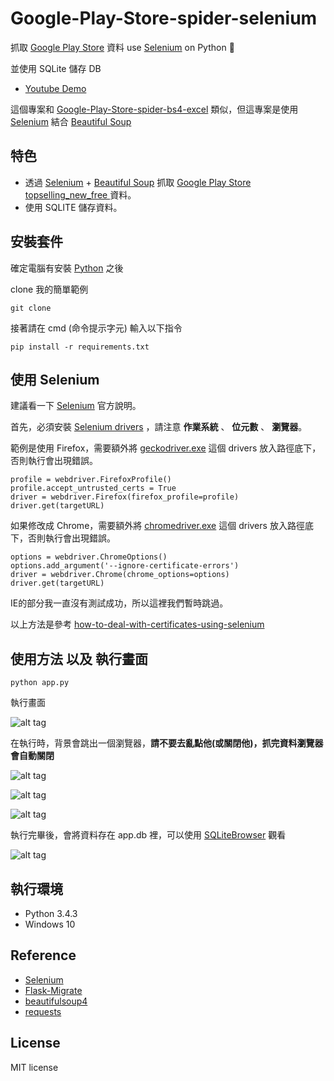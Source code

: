 # Google-Play-Store-spider-selenium
抓取 [Google Play Store](https://play.google.com/store/apps/top) 資料 use [Selenium](http://selenium-python.readthedocs.io/index.html) on Python 📝

並使用 SQLite 儲存 DB

* [Youtube Demo]()

這個專案和 [Google-Play-Store-spider-bs4-excel](https://github.com/twtrubiks/Google-Play-Store-spider-bs4-excel) 類似，但這專案是使用  [Selenium](http://selenium-python.readthedocs.io/index.html) 結合  [Beautiful Soup](https://www.crummy.com/software/BeautifulSoup/bs4/doc/)

## 特色
* 透過 [Selenium](http://selenium-python.readthedocs.io/index.html) + [Beautiful Soup](https://www.crummy.com/software/BeautifulSoup/bs4/doc/) 抓取  [Google Play Store topselling_new_free ](https://play.google.com/store/apps/category/BOOKS_AND_REFERENCE/collection/topselling_new_free)資料。
* 使用 SQLITE 儲存資料。



## 安裝套件
確定電腦有安裝 [Python](https://www.python.org/) 之後

clone 我的簡單範例

```
git clone
```

接著請在  cmd (命令提示字元) 輸入以下指令
```
pip install -r requirements.txt
```

## 使用 Selenium
建議看一下 [Selenium](http://selenium-python.readthedocs.io/index.html) 官方說明。

首先，必須安裝 [Selenium drivers](http://selenium-python.readthedocs.io/installation.html#drivers) ，請注意 <b>作業系統</b> 、 <b>位元數</b> 、 <b>瀏覽器</b>。

範例是使用 Firefox，需要額外將 [geckodriver.exe]() 這個 drivers 放入路徑底下，否則執行會出現錯誤。

```
profile = webdriver.FirefoxProfile()
profile.accept_untrusted_certs = True
driver = webdriver.Firefox(firefox_profile=profile)
driver.get(targetURL)
```

如果修改成 Chrome，需要額外將 [chromedriver.exe]() 這個 drivers 放入路徑底下，否則執行會出現錯誤。

```
options = webdriver.ChromeOptions()
options.add_argument('--ignore-certificate-errors')
driver = webdriver.Chrome(chrome_options=options)
driver.get(targetURL)
```

IE的部分我一直沒有測試成功，所以這裡我們暫時跳過。

以上方法是參考  [how-to-deal-with-certificates-using-selenium](http://stackoverflow.com/questions/24507078/how-to-deal-with-certificates-using-selenium)

## 使用方法 以及 執行畫面

```
python app.py
```
執行畫面

![alt tag](http://i.imgur.com/frCEqu7.jpg)

在執行時，背景會跳出一個瀏覽器，<b>請不要去亂點他(或關閉他)，抓完資料瀏覽器會自動關閉</b>

![alt tag](http://i.imgur.com/tLXt0zM.jpg)

![alt tag](http://i.imgur.com/x9Tuyf8.jpg)

![alt tag](http://i.imgur.com/bhJJVXl.jpg)


執行完畢後，會將資料存在 app.db 裡，可以使用 [SQLiteBrowser](http://sqlitebrowser.org/) 觀看

![alt tag](http://i.imgur.com/PYOkVNN.jpg)



## 執行環境
* Python 3.4.3
* Windows 10

## Reference
* [Selenium](http://selenium-python.readthedocs.io/index.html)
* [Flask-Migrate](https://flask-migrate.readthedocs.io/en/latest/)
* [beautifulsoup4](https://www.crummy.com/software/BeautifulSoup/bs4/doc/)
* [requests](http://docs.python-requests.org/en/master/)


## License
MIT license
